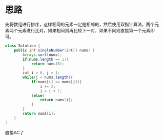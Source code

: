 # 思路

先将数组进行排序，这样相同的元素一定是相邻的，然后使用双指针算法，两个元素两个元素进行比对，如果相同则再比较下一对，如果不同则直接第一个元素即可。
```java
class Solution {
    public int singleNumber(int[] nums) {
        Arrays.sort(nums);
        if(nums.length == 1){
            return nums[0];
        }
        int i = 0, j = 1;
        while(j < nums.length){
            if(nums[i] == nums[j]){
                i += 2;
                j = i + 1;
            }else{
                return nums[i];
            }
        }
        return nums[i];
    }
}
```

直接AC了

